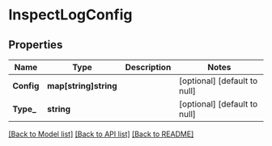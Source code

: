 # InspectLogConfig

## Properties
Name | Type | Description | Notes
------------ | ------------- | ------------- | -------------
**Config** | **map[string]string** |  | [optional] [default to null]
**Type_** | **string** |  | [optional] [default to null]

[[Back to Model list]](../README.md#documentation-for-models) [[Back to API list]](../README.md#documentation-for-api-endpoints) [[Back to README]](../README.md)

